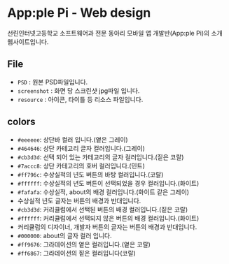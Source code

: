 # App:ple Pi - Web design

선린인터넷고등학교 소프트웨어과 전문 동아리 모바일 앱 개발반(App:ple Pi)의 소개 웹사이트입니다.

## File

* `PSD` : 원본 PSD파일입니다.
* `screenshot` : 화면 당 스크린샷 jpg파일 입니다.
* `resource` : 아이콘, 타이틀 등 리소스 파일입니다.

## colors

* `#eeeeee`: 상단바 컬러 입니다.(옅은 그레이)
* `#464646`: 상단 카테고리 글자 컬러입니다.(그레이)
* `#cb3d3d`: 선택 되어 있는 카테고리의 글자 컬러입니다.(짙은 코랄)
* `#7accc8`: 상단 카테고리의 호버 컬러입니다.(민트)
* `#ff796c`: 수상실적의 년도 버튼의 바탕 컬러입니다.(코랄)
* `#ffffff`: 수상실적의 년도 버튼이 선택되었을 경우 컬러입니다.(화이트)
* `#fafafa`: 수상실적, about의 배경 컬러입니다.(화이트 같은 그레이)
* 수상실적 년도 글자는 버튼의 배경과 반대입니다.
* `#cb3d3d`: 커리큘럼에서 선택된 버튼의 배경 컬러입니다.(짙은 코랄)
* `#ffffff`: 커리큘럼에서 선택되지 않은 버튼의 배경 컬러입니다.(화이트)
* 커리큘럼의 디자이너, 개발자 버튼의 글자는 버튼의 배경과 반대입니다.
* `#000000`: about의 글자 컬러 입니다.
* `#ff9676`: 그라데이션의 옅은 컬러입니다.(옅은 코랄)
* `#ff6867`: 그라데이션의 짙은 컬러입니다(코랄)